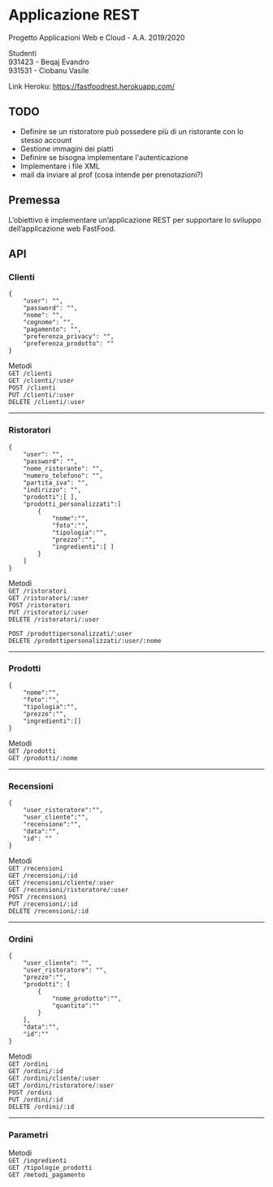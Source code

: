 # Applicazione REST
Progetto Applicazioni Web e Cloud - A.A. 2019/2020

Studenti  
931423 - Beqaj Evandro  
931531 - Ciobanu Vasile

Link Heroku: https://fastfoodrest.herokuapp.com/

## TODO
- Definire se un ristoratore può possedere più di un ristorante con lo stesso account
- Gestione immagini dei piatti
- Definire se bisogna implementare l'autenticazione
- Implementare i file XML
- mail da inviare al prof (cosa intende per prenotazioni?)

## Premessa
L’obiettivo è implementare un’applicazione REST per supportare lo sviluppo dell’applicazione web FastFood.

## API

### Clienti
```
{
    "user": "",
    "password": "",
    "nome": "",
    "cognome": "",
    "pagamento": "",
    "preferenza_privacy": "",
    "preferenza_prodotto": ""
}
```
Metodi  
`GET /clienti`  
`GET /clienti/:user`  
`POST /clienti`  
`PUT /clienti/:user`  
`DELETE /clienti/:user`
___
### Ristoratori
```
{
    "user": "",
    "password": "",
    "nome_ristorante": "",
    "numero_telefono": "",
    "partita_iva": "",
    "indirizzo": "",
    "prodotti":[ ],
    "prodotti_personalizzati":[
        {
            "nome":"",
            "foto":"",
            "tipologia":"",
            "prezzo":"",
            "ingredienti":[ ]
        }
    ]
}
```
Metodi  
`GET /ristoratori`  
`GET /ristoratori/:user`  
`POST /ristoratori`  
`PUT /ristoratori/:user`  
`DELETE /ristoratori/:user`  

`POST /prodottipersonalizzati/:user`  
`DELETE /prodottipersonalizzati/:user/:nome`  
___
### Prodotti
```
{
    "nome":"",
    "foto":"",
    "tipologia":"",
    "prezzo":"",
    "ingredienti":[]
}
```
Metodi  
`GET /prodotti`  
`GET /prodotti/:nome` 
___
### Recensioni
```
{
    "user_ristoratore":"",
    "user_cliente":"",
    "recensione":"",
    "data":"",
    "id": ""
}
```
Metodi  
`GET /recensioni`  
`GET /recensioni/:id`  
`GET /recensioni/cliente/:user`  
`GET /recensioni/ristoratore/:user`  
`POST /recensioni`  
`PUT /recensioni/:id`  
`DELETE /recensioni/:id`
___
### Ordini
```
{
    "user_cliente": "",
    "user_ristoratore": "",
    "prezzo":"",
    "prodotti": [
        {
            "nome_prodotto":"",
            "quantita":""
        }
    ],
    "data":"",
    "id":""
}
```
Metodi  
`GET /ordini`  
`GET /ordini/:id`  
`GET /ordini/cliente/:user`  
`GET /ordini/ristoratore/:user`  
`POST /ordini`  
`PUT /ordini/:id`  
`DELETE /ordini/:id`  
___
### Parametri
Metodi  
`GET /ingredienti`  
`GET /tipologie_prodotti`  
`GET /metodi_pagamento`  
